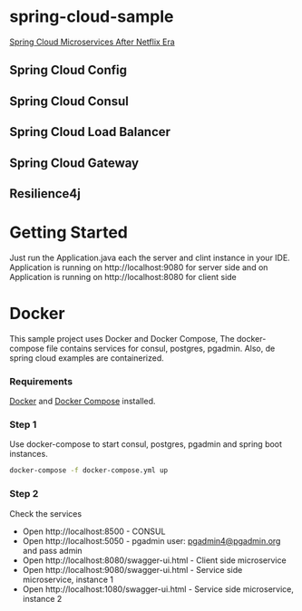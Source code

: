 # spring-cloud-sample

[Spring Cloud Microservices After Netflix Era](https://medium.com/@Ankitthakur/spring-boot-with-kafka-integration-part-2-kafka-consumer-cf08f9c040e0)

## Spring Cloud Config
## Spring Cloud Consul
## Spring Cloud Load Balancer
## Spring Cloud Gateway
## Resilience4j

# Getting Started

Just run the Application.java each the server and clint instance in your IDE.
Application is running on http://localhost:9080 for server side and on Application is running on http://localhost:8080 for client side

# Docker
This sample project uses Docker and Docker Compose, The docker-compose file contains services for consul, postgres, pgadmin.
Also, de spring cloud examples are containerized.

### Requirements
[Docker](https://docs.docker.com/install/) and [Docker Compose](https://docs.docker.com/compose/install/) installed.

### Step 1
Use docker-compose to start consul, postgres, pgadmin and spring boot instances.

```sh
docker-compose -f docker-compose.yml up
```

### Step 2
Check the services
- Open http://localhost:8500 - CONSUL
- Open http://localhost:5050 - pgadmin user: pgadmin4@pgadmin.org and pass admin
- Open http://localhost:8080/swagger-ui.html - Client side microservice
- Open http://localhost:9080/swagger-ui.html - Service side microservice, instance 1
- Open http://localhost:1080/swagger-ui.html - Service side microservice, instance 2
